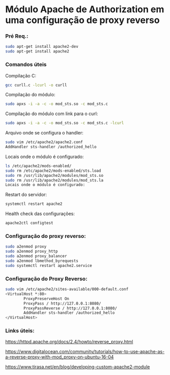 # Módulo Apache de Authorization em uma configuração de proxy reverso

### Pré Req.:

```sh
sudo apt-get install apache2-dev
sudo apt-get install apache2
```

### Comandos úteis

Compilação C:
```sh
gcc curll.c -lcurl -o curll
```

Compilação do módulo:

```sh
sudo apxs -i -a -c -o mod_sts.so -c mod_sts.c
```

Compilação do módulo com link para o curl:

```sh
sudo apxs -i -a -c -o mod_sts.so -c mod_sts.c -lcurl
```

Arquivo onde se configura o handler:
```sh
sudo vim /etc/apache2/apache2.conf
AddHandler sts-handler /authorized_hello
```

Locais onde o módulo é configurado:

```sh
ls /etc/apache2/mods-enabled/
sudo rm /etc/apache2/mods-enabled/sts.load
sudo rm /usr/lib/apache2/modules/mod_sts.so
sudo rm /usr/lib/apache2/modules/mod_sts.la
Locais onde o módulo é configurado:
```

Restart do servidor:

```sh
systemctl restart apache2
```

Health check das configurações:

```sh
apache2ctl configtest
```

### Configuração do proxy reverso:

```sh
sudo a2enmod proxy
sudo a2enmod proxy_http
sudo a2enmod proxy_balancer
sudo a2enmod lbmethod_byrequests
sudo systemctl restart apache2.service
```


### Configuração do Proxy Reverso:

```sh
sudo vim /etc/apache2/sites-available/000-default.conf
<VirtualHost *:80>
        ProxyPreserveHost On
        ProxyPass / http://127.0.0.1:8080/
        ProxyPassReverse / http://127.0.0.1:8080/
        AddHandler sts-handler /authorized_hello
</VirtualHost>
```

### Links úteis:

https://httpd.apache.org/docs/2.4/howto/reverse_proxy.html

https://www.digitalocean.com/community/tutorials/how-to-use-apache-as-a-reverse-proxy-with-mod_proxy-on-ubuntu-16-04

https://www.tirasa.net/en/blog/developing-custom-apache2-module